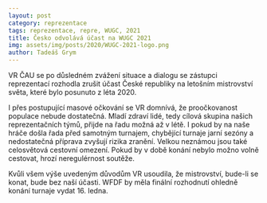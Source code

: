 ```yaml
---
layout: post
category: reprezentace
tags: reprezentace, repre, WUGC, 2021
title: Česko odvolává účast na WUGC 2021
img: assets/img/posts/2020/WUGC-2021-logo.png
author: Tadeáš Grym
---
```

VR ČAU se po důsledném zvážení situace a dialogu se zástupci reprezentací rozhodla zrušit účast České republiky na letošním mistrovství světa, které bylo posunuto z léta 2020.  

I přes postupující masové očkování se VR domnívá, že proočkovanost populace nebude dostatečná. Mladí zdraví lidé, tedy cílová skupina našich reprezentačních týmů, přijde na řadu možná až v létě. I pokud by na naše hráče došla řada před samotným turnajem, chybějící turnaje jarní sezóny a nedostatečná příprava zvyšují rizika zranění.
Velkou neznámou jsou také celosvětová cestovní omezení. Pokud by v době konání nebylo možno volně cestovat, hrozí neregulérnost soutěže.

Kvůli všem výše uvedeným důvodům VR usoudila, že mistrovství, bude-li se konat, bude bez naší účasti.
WFDF by měla finální rozhodnutí ohledně konání turnaje vydat 16. ledna.
